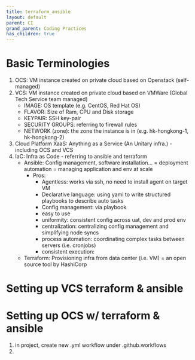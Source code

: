 ```yaml
---
title: terraform_ansible
layout: default
parent: CI
grand_parent: Coding Practices
has_children: true
---
```

# Basic Terminologies
1. OCS: VM instance created on private cloud based on Openstack (self-managed)
2. VCS: VM instance created on private cloud based on VMWare (Global Tech Service team managed)
    - IMAGE: OS template (e.g. CentOS, Red Hat OS)
    - FLAVOR: Size of Ram, CPU and Disk storage
    - KEYPAIR: SSH key-pair
    - SECURITY GROUPS: referring to firewall rules
    - NETWORK (zone): the zone the instance is in (e.g. hk-hongkong-1, hk-hongkong-2)
3. Cloud Platform XaaS: Anything as a Service (An Unitary infra.) - including OCS and VCS
4. IaC: Infra as Code - referring to ansible and terraform
    - Ansible: Config management, software installation... = deployment automation = managing application and env at scale
        - Pros:
            - Agentless: works via ssh, no need to install agent on target VM
            - Declarative language: using yaml to write structured playbooks to describe auto tasks
            - Config management: via playbook
            - easy to use
            - uniformity: consistent config across uat, dev and prod env
            - centralization: centralizing config management and simplifying node syncs
            - process automation: coordinating complex tasks between servers (i.e. cronjobs)
            - consistent execution: 
    - Terraform: Provisioning infra from data center (i.e. VM) = an open source tool by HashiCorp

# Setting up VCS terraform & ansible


# Setting up OCS w/ terraform & ansible
1. in project, create new .yml workflow under .github.workflows
2. 
